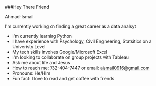 ###Hey There Friend

Ahmad-Ismail

 I'm currently working on finding a great career as a data analsyt
- I'm currently learning Python
- I have experience with Psychology, Civil Engineering, Statsitics on a Univeristy Level
- My tech skills involves Google/Microsoft Excel
-  I'm looking to collaborate on group projects with Tableau
- Ask me about life and Jesus
 - How to reach me: 732-404-7447 or email: aismail0916@gmail.com
- Pronouns: He/HIm
- Fun fact: I love to read and get coffee with friends
